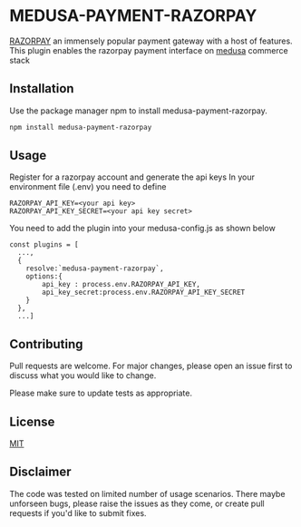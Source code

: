 # MEDUSA-PAYMENT-RAZORPAY

[RAZORPAY](https://razorpay.comm) an immensely popular payment gateway with a host of features. 
This plugin enables the razorpay payment interface on [medusa](https://medusajs.com) commerce stack

## Installation

Use the package manager npm to install medusa-payment-razorpay.

```bash
npm install medusa-payment-razorpay
```

## Usage


Register for a razorpay account and generate the api keys
In your environment file (.env) you need to define 
```
RAZORPAY_API_KEY=<your api key>
RAZORPAY_API_KEY_SECRET=<your api key secret>
```
You need to add the plugin into your medusa-config.js as shown below

```
const plugins = [
  ...,
  {
    resolve:`medusa-payment-razorpay`,
    options:{
        api_key : process.env.RAZORPAY_API_KEY,
        api_key_secret:process.env.RAZORPAY_API_KEY_SECRET
    }
  },
  ...]
```
## Contributing


Pull requests are welcome. For major changes, please open an issue first to discuss what you would like to change.

Please make sure to update tests as appropriate.

## License
[MIT](https://choosealicense.com/licenses/mit/)

## Disclaimer
The code was tested on limited number of usage scenarios. There maybe unforseen bugs, please raise the issues as they come, or create pull requests if you'd like to submit fixes.
